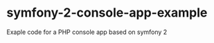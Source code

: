 symfony-2-console-app-example
=============================

Exaple code for a PHP console app based on symfony 2